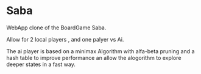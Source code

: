 # Saba
WebApp clone of the BoardGame Saba.


Allow for 2 local players , and one palyer vs Ai. 

The ai player is based on a minimax Algorithm with alfa-beta pruning and a hash table to improve performance
an allow the alogorithm to explore deeper states in a fast way.

